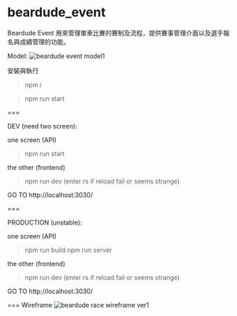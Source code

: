 # beardude_event

Beardude Event 用來管理單車比賽的賽制及流程，提供賽事管理介面以及選手報名與成績管理的功能。

Model:
![beardude event model1](https://cloud.githubusercontent.com/assets/6611716/26103132/a9dfc154-3a6a-11e7-86ac-3175496962db.jpg)

安裝與執行

> npm i

> npm run start

===

DEV (need two screen):

one screen (API)
> npm run start

the other (frontend)
> npm run dev (enter rs if reload fail or seems strange)

GO TO http://localhost:3030/

===

PRODUCTION (unstable):

one screen (API)
> npm run build
> npm run server

the other (frontend)
> npm run dev (enter rs if reload fail or seems strange)

GO TO http://localhost:3030/

===
Wireframe
![beardude race wireframe ver1](https://user-images.githubusercontent.com/6611716/27020412-b7552d10-4f73-11e7-8c01-3b22ca7f1a7d.jpg)
